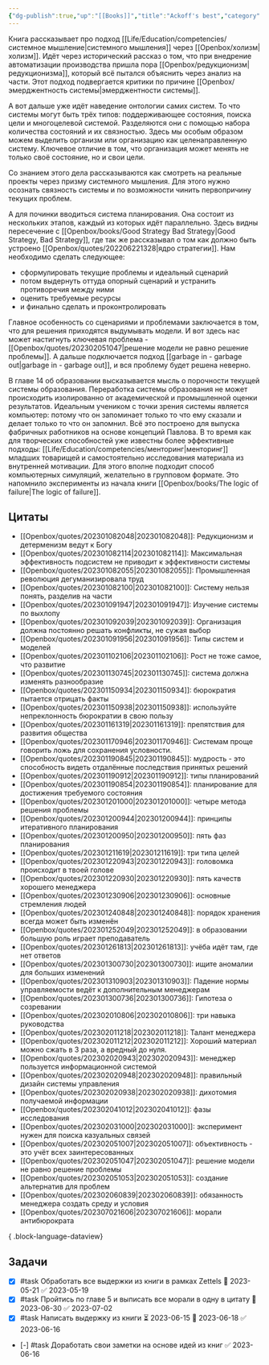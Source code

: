 ```yaml
---
{"dg-publish":true,"up":"[[Books]]","title":"Ackoff's best","category":"book","status":"Completed","tags":["books"],"rating":5,"date":"2022-12-12T10:46:53+04:00","modified_at":"2023-06-16T14:52:05+03:00","dg-path":"/books/Ackoff's best.md","permalink":"/books/ackoff-s-best/","dgPassFrontmatter":true}
---
```





Книга рассказывает про подход [[Life/Education/competencies/системное мышление|системного мышления]] через [[Openbox/холизм|холизм]]. Идёт через исторический рассказ о том, что при внедрение автоматизации производства пришла пора [[Openbox/редукционизм|редукционизма]], который всё пытался объяснить через анализ на части. Этот подход подвергается критики по причине [[Openbox/эмерджентность системы|эмерджентности системы]]. 

А вот дальше уже идёт наведение онтологии самих систем. То что системы могут быть трёх типов: поддерживающее состояния, поиска цели и многоцелевой системой. Разделяются они с помощью набора количества состояний и их связностью. Здесь мы особым образом можем выделить организм или организацию как целенаправленную систему. Ключевое отличие в том, что организация может менять не только своё состояние, но и свои цели.

Со знанием этого дела рассказываются как смотреть на реальные проекты через призму системного мышления. Для этого нужно осознать связность системы и по возможности чинить первопричину текущих проблем.

А для починки вводиться система планирования. Она состоит из нескольких этапов, каждый из которых идёт параллельно. Здесь видны пересечение с [[Openbox/books/Good Strategy Bad Strategy|Good Strategy, Bad Strategy]], где так же рассказывал о том как должно быть устроено [[Openbox/quotes/202206221328|ядро стратегии]]. Нам необходимо сделать следующее:
- сформулировать текущие проблемы и идеальный сценарий
- потом выдернуть оттуда опорный сценарий и устранить противоречия между ними
- оценить требуемые ресурсы
- и финально сделать и проконтролировать

Главное особенность со сценариями и проблемами заключается в том, что для решения приходятся выдумывать модели. И вот здесь нас может настигнуть ключевая проблема - [[Openbox/quotes/202302051047|решение модели не равно решение проблемы]]. А дальше подключается подход [[garbage in - garbage out|garbage in - garbage out]], и вся проблему будет решена неверно.

В главе 14 об образовании высказывается мысль о порочности текущей системы образования. Переработка системы образования не может происходить изолированно от академической и промышленной оценки результатов. Идеальным учеником с точки зрения системы является компьютер: потому что он запоминает только то что ему сказали и делает только то что он запомнил. Всё это построено для выпуска фабричных работников на основе концепций Павлова. В то время как для творческих способностей уже известны более эффективные подходы: [[Life/Education/competencies/менторинг|менторинг]] младших товарищей и самостоятельно исследования материала из внутренней мотивации. Для этого вполне подходит способ компьютерных симуляций, желательно в групповом формате. Это напомнило эксперименты из начала книги [[Openbox/books/The logic of failure|The logic of failure]]. 

## Цитаты

- [[Openbox/quotes/202301082048|202301082048]]: Редукционизм и детерменизм ведут к Богу
- [[Openbox/quotes/202301082114|202301082114]]: Максимальная эффективность подсистем не приводит к эффективности системы
- [[Openbox/quotes/202301082055|202301082055]]: Промышленная революция дегуманизировала труд
- [[Openbox/quotes/202301082100|202301082100]]: Систему нельзя понять, разделив на части
- [[Openbox/quotes/202301091947|202301091947]]: Изучение системы по выхлопу
- [[Openbox/quotes/202301092039|202301092039]]: Организация должна постоянно решать конфликты, не сужая выбор
- [[Openbox/quotes/202301091956|202301091956]]: Типы систем и моделей
- [[Openbox/quotes/202301102106|202301102106]]: Рост не тоже самое, что развитие
- [[Openbox/quotes/202301130745|202301130745]]: система должна изменять разнообразие
- [[Openbox/quotes/202301150934|202301150934]]: бюрократия пытается отрицать факты
- [[Openbox/quotes/202301150938|202301150938]]: используйте непреклонность бюрократии в свою пользу
- [[Openbox/quotes/202301161319|202301161319]]: препятствия для развития общества
- [[Openbox/quotes/202301170946|202301170946]]: Системам проще говорить ложь для сохранения условности.
- [[Openbox/quotes/202301190845|202301190845]]: мудрость - это способность видеть отдалённые последствия принятых решений
- [[Openbox/quotes/202301190912|202301190912]]: типы планирований
- [[Openbox/quotes/202301190854|202301190854]]: планирование для достижения требуемого состояния
- [[Openbox/quotes/202301201000|202301201000]]: четыре метода решения проблемы
- [[Openbox/quotes/202301200944|202301200944]]: принципы итеративного планирования
- [[Openbox/quotes/202301200950|202301200950]]: пять фаз планирования
- [[Openbox/quotes/202301211619|202301211619]]: три типа целей
- [[Openbox/quotes/202301220943|202301220943]]: головомка происходит в твоей голове
- [[Openbox/quotes/202301220930|202301220930]]: пять качеств хорошего менеджера
- [[Openbox/quotes/202301230906|202301230906]]: основные стремления людей
- [[Openbox/quotes/202301240848|202301240848]]: порядок хранения всегда может быть изменён
- [[Openbox/quotes/202301252049|202301252049]]: в образовании большую роль играет преподаватель
- [[Openbox/quotes/202301261813|202301261813]]: учёба идёт там, где нет ответов
- [[Openbox/quotes/202301300730|202301300730]]: ищите аномалии для больших изменений
- [[Openbox/quotes/202301310903|202301310903]]: Падение нормы управляемости ведёт к дополнительным менеджерам
- [[Openbox/quotes/202301300736|202301300736]]: Гипотеза о созревании
- [[Openbox/quotes/202302010806|202302010806]]: три навыка руководства
- [[Openbox/quotes/202302011218|202302011218]]: Талант менеджера
- [[Openbox/quotes/202302011212|202302011212]]: Хороший материал можно сжать в 3 раза, а вредный до нуля.
- [[Openbox/quotes/202302020943|202302020943]]: менеджер пользуется информационной системой
- [[Openbox/quotes/202302020948|202302020948]]: правильный дизайн системы управления
- [[Openbox/quotes/202302020938|202302020938]]: дихотомия получаемой информации
- [[Openbox/quotes/202302041012|202302041012]]: фазы исследования
- [[Openbox/quotes/202302031000|202302031000]]: эксперимент нужен для поиска казуальных связей
- [[Openbox/quotes/202302051007|202302051007]]: объективность - это учёт всех заинтересованных
- [[Openbox/quotes/202302051047|202302051047]]: решение модели не равно решение проблемы
- [[Openbox/quotes/202302051053|202302051053]]: создание альтернатив для проблем
- [[Openbox/quotes/202302060839|202302060839]]: обязанность менеджера создать среду и условия
- [[Openbox/quotes/202307021606|202307021606]]: морали антибюрократа

{ .block-language-dataview}

## Задачи

- [x] #task Обработать все выдержки из книги в рамках Zettels 📅 2023-05-21 ✅ 2023-05-19
- [x] #task Пройтись по главе 5 и выписать все морали в одну в цитату 📅 2023-06-30 ✅ 2023-07-02
- [x] #task Написать выдержку из книги ⏳ 2023-06-15 📅 2023-06-18 ✅ 2023-06-16
- [-] #task Доработать свои заметки на основе идей из книг ✅ 2023-06-16
